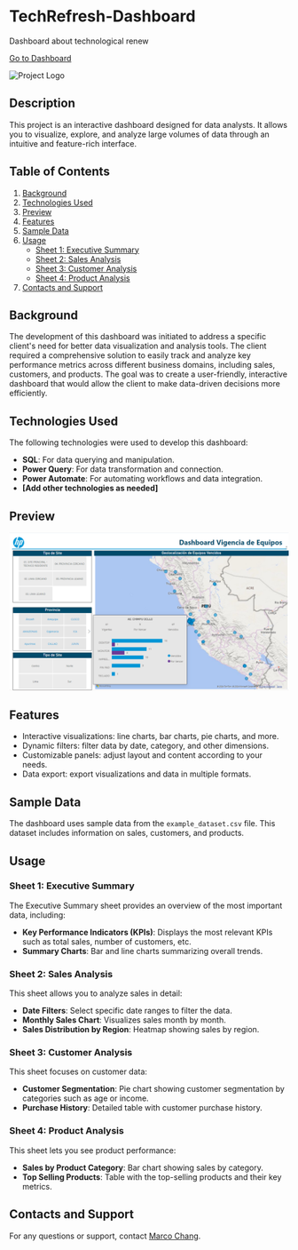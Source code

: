 # TechRefresh-Dashboard
Dashboard about technological renew

[Go to Dashboard](https://app.powerbi.com/view?r=eyJrIjoiMjYwZWRkMWUtMTdkYi00OThjLTkzZTMtYTA3NjNkZDg3MmVhIiwidCI6ImEzMzI3YzJiLWZiNjgtNDczNy1iYTFmLTRlNGJmZjRiMWRmNSIsImMiOjR9&pageName=ReportSectiond626d745c94c53493a4d)

![Project Logo](path/to/logo.png)

## Description
This project is an interactive dashboard designed for data analysts. It allows you to visualize, explore, and analyze large volumes of data through an intuitive and feature-rich interface.

## Table of Contents
1. [Background](#background)
2. [Technologies Used](#technologies-used)
3. [Preview](#preview)
4. [Features](#features)
5. [Sample Data](#sample-data)
6. [Usage](#usage)
   - [Sheet 1: Executive Summary](#sheet-1-executive-summary)
   - [Sheet 2: Sales Analysis](#sheet-2-sales-analysis)
   - [Sheet 3: Customer Analysis](#sheet-3-customer-analysis)
   - [Sheet 4: Product Analysis](#sheet-4-product-analysis)
7. [Contacts and Support](#contacts-and-support)

## Background
The development of this dashboard was initiated to address a specific client's need for better data visualization and analysis tools. The client required a comprehensive solution to easily track and analyze key performance metrics across different business domains, including sales, customers, and products. The goal was to create a user-friendly, interactive dashboard that would allow the client to make data-driven decisions more efficiently.

## Technologies Used
The following technologies were used to develop this dashboard:
- **SQL**: For data querying and manipulation.
- **Power Query**: For data transformation and connection.
- **Power Automate**: For automating workflows and data integration.
- **[Add other technologies as needed]**

## Preview
![Dashboard Preview](Images/Dashboard_RT_thumbnail.png)

## Features
- Interactive visualizations: line charts, bar charts, pie charts, and more.
- Dynamic filters: filter data by date, category, and other dimensions.
- Customizable panels: adjust layout and content according to your needs.
- Data export: export visualizations and data in multiple formats.

## Sample Data
The dashboard uses sample data from the `example_dataset.csv` file. This dataset includes information on sales, customers, and products.

## Usage
### Sheet 1: Executive Summary
The Executive Summary sheet provides an overview of the most important data, including:
- **Key Performance Indicators (KPIs)**: Displays the most relevant KPIs such as total sales, number of customers, etc.
- **Summary Charts**: Bar and line charts summarizing overall trends.

### Sheet 2: Sales Analysis
This sheet allows you to analyze sales in detail:
- **Date Filters**: Select specific date ranges to filter the data.
- **Monthly Sales Chart**: Visualizes sales month by month.
- **Sales Distribution by Region**: Heatmap showing sales by region.

### Sheet 3: Customer Analysis
This sheet focuses on customer data:
- **Customer Segmentation**: Pie chart showing customer segmentation by categories such as age or income.
- **Purchase History**: Detailed table with customer purchase history.

### Sheet 4: Product Analysis
This sheet lets you see product performance:
- **Sales by Product Category**: Bar chart showing sales by category.
- **Top Selling Products**: Table with the top-selling products and their key metrics.

## Contacts and Support
For any questions or support, contact [Marco Chang](mailto:marcochangbegazo@gmail.com).
